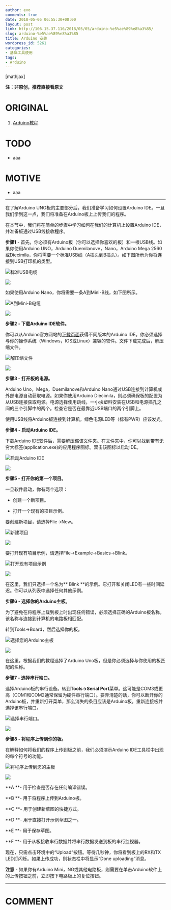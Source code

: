 ```yaml
---
author: evo
comments: true
date: 2018-05-05 06:55:30+00:00
layout: post
link: http://106.15.37.116/2018/05/05/arduino-%e5%ae%89%e8%a3%85/
slug: arduino-%e5%ae%89%e8%a3%85
title: Arduino 安装
wordpress_id: 5261
categories:
- 基础工具使用
tags:
- Arduino
---
```


<!-- more -->

[mathjax]

**注：非原创，推荐直接看原文**


# ORIGINAL





 	
  1. [Arduino教程](https://www.w3cschool.cn/arduino/)




# TODO





 	
  * aaa




# MOTIVE





 	
  * aaa





* * *



在了解Arduino UNO板的主要部分后，我们准备学习如何设置Arduino IDE。一旦我们学到这一点，我们将准备在Arduino板上上传我们的程序。

在本节中，我们将在简单的步骤中学习如何在我们的计算机上设置Arduino IDE，并准备板通过USB线接收程序。

**步骤1** - 首先，你必须有Arduino板（你可以选择你喜欢的板）和一根USB线。如果你使用Arduino UNO，Arduino Duemilanove，Nano，Arduino Mega 2560或Diecimila，你将需要一个标准USB线（A插头到B插头）。如下图所示为你将连接到USB打印机的类型。


![标准USB电缆](https://img.w3cschool.cn/attachments/tuploads/arduino/usb_cable.jpg)


![](http://106.15.37.116/wp-content/uploads/2018/05/img_5aed550e68252.png)






如果使用Arduino Nano，你将需要一条A到Mini-B线，如下图所示。


![A到Mini-B电缆](https://img.w3cschool.cn/attachments/tuploads/arduino/mini_cable.jpg)


![](http://106.15.37.116/wp-content/uploads/2018/05/img_5aed551707147.png)






**步骤2 - 下载Arduino IDE软件。**

你可以从Arduino官方网站的[下载页面](https://www.arduino.cc/en/Main/Software)获得不同版本的Arduino IDE。你必须选择与你的操作系统（Windows，IOS或Linux）兼容的软件。文件下载完成后，解压缩文件。


![解压缩文件](https://img.w3cschool.cn/attachments/tuploads/arduino/opening_arduino_nightly_windows.jpg)


![](http://106.15.37.116/wp-content/uploads/2018/05/img_5aed551ef3196.png)









**步骤3 - 打开板的电源。**

Arduino Uno，Mega，Duemilanove和Arduino Nano通过USB连接到计算机或外部电源自动获取电源。如果你使用Arduino Diecimila，则必须确保板的配置为从USB连接获取电源。电源选择使用跳线，一小块塑料安装在USB和电源插孔之间的三个引脚中的两个。检查它是否在最靠近USB端口的两个引脚上。

使用USB线将Arduino板连接到计算机。绿色电源LED等（标有PWR）应该发光。

**步骤4 - 启动Arduino IDE。**

下载Arduino IDE软件后，需要解压缩该文件夹。在文件夹中，你可以找到带有无穷大标签(application.exe)的应用程序图标。双击该图标以启动IDE。


![启动Arduino IDE](https://img.w3cschool.cn/attachments/tuploads/arduino/launch_arduino_ide.jpg)


![](http://106.15.37.116/wp-content/uploads/2018/05/img_5aed552b653f3.png)






**步骤5 - 打开你的第一个项目。**

一旦软件启动，你有两个选项：



 	
  * 创建一个新项目。

 	
  * 打开一个现有的项目示例。


要创建新项目，请选择Flie→New。


![新建项目](https://img.w3cschool.cn/attachments/tuploads/arduino/edit_file.jpg)


![](http://106.15.37.116/wp-content/uploads/2018/05/img_5aed553443724.png)






要打开现有项目示例，请选择File→Example→Basics→Blink。


![打开现有项目示例](https://img.w3cschool.cn/attachments/tuploads/arduino/open_project.jpg)


![](http://106.15.37.116/wp-content/uploads/2018/05/img_5aed553a566de.png)






在这里，我们只选择一个名为** Blink **的示例。它打开和关闭LED有一些时间延迟。你可以从列表中选择任何其他示例。

**步骤6 - 选择你的Arduino主板。**

为了避免在将程序上载到板上时出现任何错误，必须选择正确的Arduino板名称，该名称与连接到计算机的电路板相匹配。

转到Tools→Board，然后选择你的板。


![选择您的Arduino主板](https://img.w3cschool.cn/attachments/tuploads/arduino/select_board.jpg)


![](http://106.15.37.116/wp-content/uploads/2018/05/img_5aed5542cbd84.png)






在这里，根据我们的教程选择了Arduino Uno板，但是你必须选择与你使用的板匹配的名称。

**步骤7 - 选择串行端口。**

选择Arduino板的串行设备。转到**Tools→Serial Port**菜单。这可能是COM3或更高（COM1和COM2通常保留为硬件串行端口）。要弄清楚的话，你可以断开你的Arduino板，并重新打开菜单，那么消失的条目应该是Arduino板。重新连接板并选择该串行端口。


![选择串行端口。](https://img.w3cschool.cn/attachments/tuploads/arduino/serial_port.jpg)


![](http://106.15.37.116/wp-content/uploads/2018/05/img_5aed554c29ca0.png)






**步骤8 - 将程序上传到你的板。**

在解释如何将我们的程序上传到板之前，我们必须演示Arduino IDE工具栏中出现的每个符号的功能。


![将程序上传到您的主板](https://img.w3cschool.cn/attachments/tuploads/arduino/upload_program.jpg)


![](http://106.15.37.116/wp-content/uploads/2018/05/img_5aed5553a7709.png)






**A **- 用于检查是否存在任何编译错误。

**B **- 用于将程序上传到Arduino板。

**C **- 用于创建新草图的快捷方式。

**D **- 用于直接打开示例草图之一。

**E **- 用于保存草图。

**F **- 用于从板接收串行数据并将串行数据发送到板的串行监视器。

现在，只需点击环境中的“Upload”按钮。等待几秒钟，你将看到板上的RX和TX LED灯闪烁。如果上传成功，则状态栏中将显示“Done uploading”消息。

**注意** - 如果你有Arduino Mini，NG或其他电路板，则需要在单击Arduino软件上的上传按钮之前，立即按下电路板上的复位按钮。























* * *





# COMMENT



